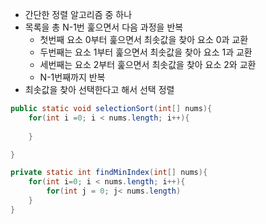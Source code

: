 - 간단한 정렬 알고리즘 중 하나
- 목록을 총 N-1번 훑으면서 다음 과정을 반복
	- 첫번째 요소 0부터 훑으면서 최솟값을 찾아 요소 0과 교환
	- 두번째는 요소 1부터 훑으면서 최솟값을 찾아 요소 1과 교환
	- 세번째는 요소 2부터 훑으면서 최솟값을 찾아 요소 2와 교환
	- N-1번째까지 반복
- 최솟값을 찾아 선택한다고 해서 선택 정렬



```java
public static void selectionSort(int[] nums){
	for(int i =0; i < nums.length; i++){
		
	}

}

private static int findMinIndex(int[] nums){
	for(int i=0; i < nums.length; i++){
		for(int j = 0; j< nums.length)
	}
}
```
